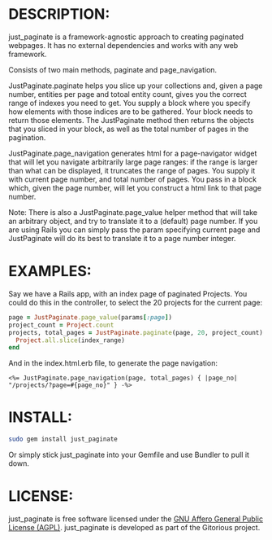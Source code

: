 
DESCRIPTION:
===========

just_paginate is a framework-agnostic approach to creating paginated
webpages. It has no external dependencies and works with any web
framework.

Consists of two main methods, paginate and page_navigation.

JustPaginate.paginate helps you slice up your collections and, given a
page number, entities per page and totoal entity count, gives you the
correct range of indexes you need to get. You supply a block where you
specify how elements with those indices are to be gathered. Your block
needs to return those elements. The JustPaginate method then returns
the objects that you sliced in your block, as well as the total number
of pages in the pagination.

JustPaginate.page_navigation generates html for a page-navigator
widget that will let you navigate arbitrarily large page ranges: if
the range is larger than what can be displayed, it truncates the range
of pages. You supply it with current page number, and total number of
pages. You pass in a block which, given the page number, will let you
construct a html link to that page number.

Note: There is also a JustPaginate.page_value helper method that will
take an arbitrary object, and try to translate it to a (default) page
number. If you are using Rails you can simply pass the param
specifying current page and JustPaginate will do its best to translate
it to a page number integer.


EXAMPLES:
======

Say we have a Rails app, with an index page of paginated Projects. You
could do this in the controller, to select the 20 projects for the
current page:

```rb
page = JustPaginate.page_value(params[:page])
project_count = Project.count
projects, total_pages = JustPaginate.paginate(page, 20, project_count) do |index_range|
  Project.all.slice(index_range)
end
```

And in the index.html.erb file, to generate the page navigation:

```erb
<%= JustPaginate.page_navigation(page, total_pages) { |page_no| "/projects/?page=#{page_no}" } -%>
```

INSTALL:
========

```sh
sudo gem install just_paginate
```

Or simply stick just_paginate into your Gemfile and use Bundler to
pull it down.


LICENSE:
========

just_paginate is free software licensed under the
[GNU Affero General Public License (AGPL)](http://www.gnu.org/licenses/agpl-3.0.html). just_paginate
is developed as part of the Gitorious project.
